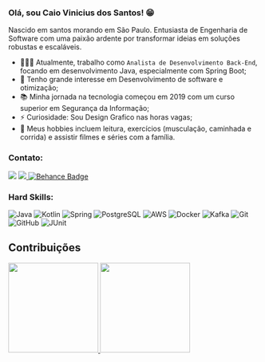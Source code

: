 
### Olá, sou Caio Vinicius dos Santos! 😁 

Nascido em santos morando em São Paulo. Entusiasta de Engenharia de Software com uma paixão ardente por transformar ideias em soluções robustas e escaláveis.

- 👨🏼‍💻 Atualmente, trabalho como `Analista de Desenvolvimento Back-End`, focando em desenvolvimento Java, especialmente com Spring Boot; <br>
- 🎯 Tenho grande interesse em Desenvolvimento de software e otimização; <br>
- 📚 Minha jornada na tecnologia começou em 2019 com um curso superior em Segurança da Informação; <br>
- ⚡ Curiosidade: Sou Design Grafico nas horas vagas; <br>
- 🎺 Meus hobbies incluem leitura, exercícios (musculação, caminhada e corrida) e assistir filmes e séries com a família.

### Contato:
[<img src="https://img.shields.io/badge/linkedin-%230077B5.svg?&style=for-the-badge&logo=linkedin&logoColor=white" />](https://www.linkedin.com/in/caiovinicius2246)
<a href="mailto:caio.dev.conceicao@gmail.com?subject=Olá Caio Vinicius" target="_blank">
  <img src="https://img.shields.io/badge/Gmail-D14836?style=for-the-badge&logo=gmail&logoColor=white"/> 
</a>
<a href="https://www.behance.net/caiovinicius81" target="_blank">
  <img src="https://img.shields.io/badge/Behance-1769FF?style=for-the-badge&logo=behance&logoColor=white" alt="Behance Badge"/>
</a>


### Hard Skills:
![Java](https://img.shields.io/badge/Java-ED8B00?style=for-the-badge&logo=java&logoColor=white) 
![Kotlin](https://img.shields.io/badge/Kotlin-007396?style=for-the-badge&logo=kotlin&logoColor=white) 
![Spring](https://img.shields.io/badge/Spring-6DB33F?style=for-the-badge&logo=spring&logoColor=white) 
![PostgreSQL](https://img.shields.io/badge/PostgreSQL-316192?style=for-the-badge&logo=postgresql&logoColor=white) 
![AWS](https://img.shields.io/badge/AWS-232F3E?style=for-the-badge&logo=amazonaws&logoColor=white) 
![Docker](https://img.shields.io/badge/Docker-2496ED?style=for-the-badge&logo=docker&logoColor=white) 
![Kafka](https://img.shields.io/badge/Kafka-231F20?style=for-the-badge&logo=apachekafka&logoColor=white) 
![Git](https://img.shields.io/badge/Git-F05032?style=for-the-badge&logo=git&logoColor=white) 
![GitHub](https://img.shields.io/badge/GitHub-181717?style=for-the-badge&logo=github&logoColor=white) 
![JUnit](https://img.shields.io/badge/JUnit-25A162?style=for-the-badge&logo=junit&logoColor=white) 

## Contribuições

<div>
  <a href="https://github.com/con6cao">
  <img height="180em" src="https://github-readme-stats.vercel.app/api/top-langs/?username=con6cao&layout=compact&langs_count=10&theme=dracula"/>
  <img height="180em" src="https://github-readme-stats.vercel.app/api?username=con6cao&show_icons=true&theme=dracula&include_all_commits=true&count_private=true"/>
</div>

